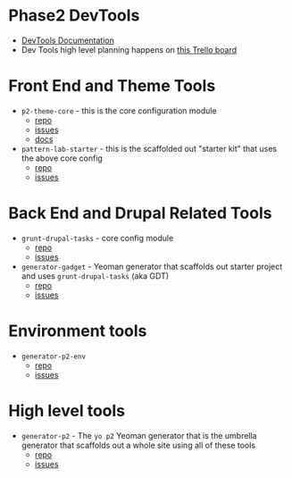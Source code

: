 # Phase2 DevTools

- [DevTools Documentation](/devtools)
- Dev Tools high level planning happens on [this Trello board](o.com/b/1GWdvIYb/devtools)

# Front End and Theme Tools

- `p2-theme-core` - this is the core configuration module
  - [repo](http://github.com/phase2/p2-theme-core)
  - [issues](http://github.com/phase2/p2-theme-core/issues)
  - [docs](http://p2-theme-core.readthedocs.org)
- `pattern-lab-starter` - this is the scaffolded out "starter kit" that uses the above core config
  - [repo](http://github.com/phase2/pattern-lab-starter)
  - [issues](http://github.com/phase2/pattern-lab-starter/issues)

# Back End and Drupal Related Tools

- `grunt-drupal-tasks` - core config module
  - [repo](http://github.com/phase2/grunt-drupal-tasks)
  - [issues](http://github.com/phase2/grunt-drupal-tasks/issues)
- `generator-gadget` - Yeoman generator that scaffolds out starter project and uses `grunt-drupal-tasks` (aka GDT)
  - [repo](http://github.com/phase2/generator-gadget) 
  - [issues](http://github.com/phase2/generator-gadget/issues) 

# Environment tools

- `generator-p2-env` 
  - [repo](http://bitbucket.org/phase2tech/generator-p2-env)
  - [issues](http://bitbucket.org/phase2tech/generator-p2-env/issues)

# High level tools

- `generator-p2` - The `yo p2` Yeoman generator that is the umbrella generator that scaffolds out a whole site using all of these tools
  - [repo](http://bitbucket.org/phase2tech/generator-p2)
  - [issues](http://bitbucket.org/phase2tech/generator-p2/issues)
  
